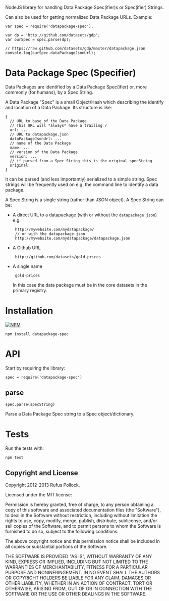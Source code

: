 NodeJS library for handling Data Package Spec(ifier)s or Spec(ifier) Strings.

Can also be used for getting normalized Data Package URLs. Example:

```
var spec = require('datapackage-spec');

var dp = 'http://github.com/datasets/gdp';
var ourSpec = spec.parse(dp);

// https://raw.github.com/datasets/gdp/master/datapackage.json
console.log(ourSpec.dataPackageJsonUrl);
```

# Data Package Spec (Specifier)

Data Packages are identified by a Data Package Spec(ifier) or,
more commonly (for humans), by a Spec String.

A Data Package "Spec" is a small Object/Hash which describing the identify and
location of a Data Package. Its structure is like:

    {
      // URL to base of the Data Package
      // This URL will *always* have a trailing /
      url: ...
      // URL to datapackage.json
      dataPackageJsonUrl: ...
      // name of the Data Package
      name: ...
      // version of the Data Package
      version: ...
      // if parsed from a Spec String this is the original specString
      original: 
    }

It can be parsed (and less importantly) serialized to a simple string. Spec
strings will be frequently used on e.g. the command line to identify a data
package.

A Spec String is a single string (rather than JSON object). A Spec String can be:

* A direct URL to a datapackage (with or without the `datapackage.json`) e.g.

       http://mywebsite.com/mydatapackage/
       // or with the datapackage.json
       http://mywebsite.com/mydatapackage/datapackage.json

* A Github URL

       http://github.com/datasets/gold-prices

* A single name

       gold-prices

   In this case the data package must be in the core datasets in the primary registry.

# Installation

[![NPM](https://nodei.co/npm/datapackage-spec.png)](https://nodei.co/npm/datapackage-spec/)

```
npm install datapackage-spec
```

# API

Start by requiring the library:

```
spec = require('datapackage-spec')
```

## parse

```
spec.parse(specString)
```

Parse a Data Package Spec string to a Spec object/dictionary.

# Tests

Run the tests with:

    npm test

## Copyright and License

Copyright 2012-2013 Rufus Pollock.

Licensed under the MIT license:

Permission is hereby granted, free of charge, to any person obtaining a copy
of this software and associated documentation files (the "Software"), to deal
in the Software without restriction, including without limitation the rights
to use, copy, modify, merge, publish, distribute, sublicense, and/or sell
copies of the Software, and to permit persons to whom the Software is
furnished to do so, subject to the following conditions:

The above copyright notice and this permission notice shall be included in
all copies or substantial portions of the Software.

THE SOFTWARE IS PROVIDED "AS IS", WITHOUT WARRANTY OF ANY KIND, EXPRESS OR
IMPLIED, INCLUDING BUT NOT LIMITED TO THE WARRANTIES OF MERCHANTABILITY,
FITNESS FOR A PARTICULAR PURPOSE AND NONINFRINGEMENT. IN NO EVENT SHALL THE
AUTHORS OR COPYRIGHT HOLDERS BE LIABLE FOR ANY CLAIM, DAMAGES OR OTHER
LIABILITY, WHETHER IN AN ACTION OF CONTRACT, TORT OR OTHERWISE, ARISING FROM,
OUT OF OR IN CONNECTION WITH THE SOFTWARE OR THE USE OR OTHER DEALINGS IN
THE SOFTWARE.


